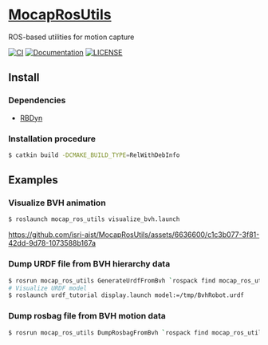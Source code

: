 # [MocapRosUtils](https://github.com/isri-aist/MocapRosUtils)
ROS-based utilities for motion capture

[![CI](https://github.com/isri-aist/MocapRosUtils/actions/workflows/ci.yaml/badge.svg)](https://github.com/isri-aist/MocapRosUtils/actions/workflows/ci.yaml)
[![Documentation](https://img.shields.io/badge/doxygen-online-brightgreen?logo=read-the-docs&style=flat)](https://isri-aist.github.io/MocapRosUtils/)
[![LICENSE](https://img.shields.io/github/license/isri-aist/MocapRosUtils)](https://github.com/isri-aist/MocapRosUtils/blob/master/LICENSE)

## Install

### Dependencies
- [RBDyn](https://github.com/jrl-umi3218/RBDyn)

### Installation procedure
```bash
$ catkin build -DCMAKE_BUILD_TYPE=RelWithDebInfo
```

## Examples

### Visualize BVH animation
```bash
$ roslaunch mocap_ros_utils visualize_bvh.launch
```

https://github.com/isri-aist/MocapRosUtils/assets/6636600/c1c3b077-3f81-42dd-9d78-1073588b167a

### Dump URDF file from BVH hierarchy data
```bash
$ rosrun mocap_ros_utils GenerateUrdfFromBvh `rospack find mocap_ros_utils`/data/sample_walk.bvh /tmp/BvhRobot.urdf BvhRobot
# Visualize URDF model
$ roslaunch urdf_tutorial display.launch model:=/tmp/BvhRobot.urdf
```

### Dump rosbag file from BVH motion data
```bash
$ rosrun mocap_ros_utils DumpRosbagFromBvh `rospack find mocap_ros_utils`/data/sample_walk.bvh /tmp/sample_walk.bag
```
